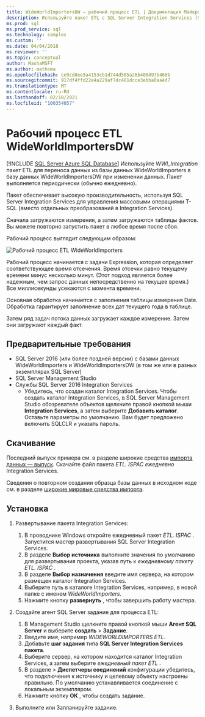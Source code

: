 ```yaml
---
title: WideWorldImportersDW — рабочий процесс ETL | Документация Майкрософт
description: Используйте пакет ETL с SQL Server Integration Services (SSIS) для периодической миграции данных из базы данных WideWorldImporters в WideWorldImportersDW.
ms.prod: sql
ms.prod_service: sql
ms.technology: samples
ms.custom: ''
ms.date: 04/04/2018
ms.reviewer: ''
ms.topic: conceptual
author: MashaMSFT
ms.author: mathoma
ms.openlocfilehash: ce9cd8ee5a4153cb1d744d505a26b400497b460b
ms.sourcegitcommit: 917df4ffd22e4a229af7dc481dcce3ebba0aa4d7
ms.translationtype: MT
ms.contentlocale: ru-RU
ms.lasthandoff: 02/10/2021
ms.locfileid: "100354057"
---
```

# <a name="wideworldimportersdw-etl-workflow"></a>Рабочий процесс ETL WideWorldImportersDW
[!INCLUDE [SQL Server Azure SQL Database](../includes/applies-to-version/sql-asdb.md)]
Используйте *WWI_Integration* пакет ETL для переноса данных из базы данных WideWorldImporters в базу данных WideWorldImportersDW при изменении данных. Пакет выполняется периодически (обычно ежедневно).

Пакет обеспечивает высокую производительность, используя SQL Server Integration Services для управления массовыми операциями T-SQL (вместо отдельных преобразований в Integration Services).

Сначала загружаются измерения, а затем загружаются таблицы фактов. Вы можете повторно запустить пакет в любое время после сбоя.

Рабочий процесс выглядит следующим образом:

 ![Рабочий процесс ETL WideWorldImporters](media/wide-world-importers/wideworldimporters-etl-workflow.png)

Рабочий процесс начинается с задачи Expression, которая определяет соответствующее время отсечения. Время отсечки равно текущему времени минус несколько минут. (Этот подход является более надежным, чем запрос данных непосредственно на текущее время.) Все миллисекунды усекаются с момента времени.

Основная обработка начинается с заполнения таблицы измерения Date. Обработка гарантирует заполнение всех дат текущего года в таблице.

Затем ряд задач потока данных загружает каждое измерение. Затем они загружают каждый факт.

## <a name="prerequisites"></a>Предварительные требования

- SQL Server 2016 (или более поздней версии) с базами данных WideWorldImporters и WideWorldImportersDW (в том же или в разных экземплярах SQL Server)
- SQL Server Management Studio
- Службы SQL Server 2016 Integration Services
  - Убедитесь, что создан каталог Integration Services. Чтобы создать каталог Integration Services, в SQL Server Management Studio обозревателе объектов щелкните правой кнопкой мыши **Integration Services**, а затем выберите **Добавить каталог**. Оставьте параметры по умолчанию. Вам будет предложено включить SQLCLR и указать пароль.


## <a name="download"></a>Скачивание

Последний выпуск примера см. в разделе широкие средства [импорта данных — выпуск](https://go.microsoft.com/fwlink/?LinkID=800630). Скачайте файл пакета *ETL. ISPAC ежедневно* Integration Services.

Сведения о повторном создании образца базы данных в исходном коде см. в разделе [широкие мировые средства импорта](https://github.com/Microsoft/sql-server-samples/tree/master/samples/databases/wide-world-importers/wwi-ssis).

## <a name="install"></a>Установка

1. Развертывание пакета Integration Services:
   1. В проводнике Windows откройте ежедневный пакет *ETL. ISPAC* . Запустится мастер развертывания SQL Server Integration Services.
   2. В разделе **Выбор источника** выполните значения по умолчанию для развертывания проекта, указав путь к *ежедневному пакету ETL. ISPAC* .
   3. В разделе **Выбор назначения** введите имя сервера, на котором размещен каталог Integration Services.
   4. Выберите путь в каталоге Integration Services, например, в новой папке с именем *WideWorldImporters*.
   5. Нажмите кнопку **развернуть** , чтобы завершить работу мастера.

2. Создайте агент SQL Server задание для процесса ETL:
   1. В Management Studio щелкните правой кнопкой мыши **Агент SQL Server** и выберите **создать**  >  **Задание**.
   2. Введите имя, например *WIDEWORLDIMPORTERS ETL*.
   3. Добавьте **шаг задания** типа **SQL Server Integration Services пакета**.
   4. Выберите сервер, на котором находится каталог Integration Services, а затем выберите *ежедневный пакет ETL* .
   5. В разделе  >  **Диспетчеры соединений** конфигурации убедитесь, что подключения к источнику и целевому объекту настроены правильно. По умолчанию устанавливается соединение с локальным экземпляром.
   6. Нажмите кнопку **ОК** , чтобы создать задание.

3. Выполните или Запланируйте задание.
